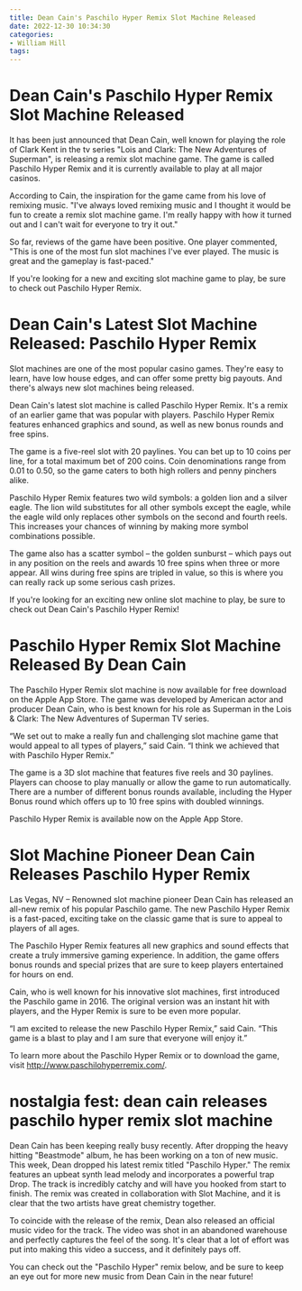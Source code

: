 ```yaml
---
title: Dean Cain's Paschilo Hyper Remix Slot Machine Released
date: 2022-12-30 10:34:30
categories:
- William Hill
tags:
---
```



#  Dean Cain's Paschilo Hyper Remix Slot Machine Released

It has been just announced that Dean Cain, well known for playing the role of Clark Kent in the tv series "Lois and Clark: The New Adventures of Superman", is releasing a remix slot machine game. The game is called Paschilo Hyper Remix and it is currently available to play at all major casinos.

According to Cain, the inspiration for the game came from his love of remixing music. "I've always loved remixing music and I thought it would be fun to create a remix slot machine game. I'm really happy with how it turned out and I can't wait for everyone to try it out."

So far, reviews of the game have been positive. One player commented, "This is one of the most fun slot machines I've ever played. The music is great and the gameplay is fast-paced."

If you're looking for a new and exciting slot machine game to play, be sure to check out Paschilo Hyper Remix.

#  Dean Cain's Latest Slot Machine Released: Paschilo Hyper Remix

Slot machines are one of the most popular casino games. They're easy to learn, have low house edges, and can offer some pretty big payouts. And there's always new slot machines being released.

Dean Cain's latest slot machine is called Paschilo Hyper Remix. It's a remix of an earlier game that was popular with players. Paschilo Hyper Remix features enhanced graphics and sound, as well as new bonus rounds and free spins.

The game is a five-reel slot with 20 paylines. You can bet up to 10 coins per line, for a total maximum bet of 200 coins. Coin denominations range from 0.01 to 0.50, so the game caters to both high rollers and penny pinchers alike.

Paschilo Hyper Remix features two wild symbols: a golden lion and a silver eagle. The lion wild substitutes for all other symbols except the eagle, while the eagle wild only replaces other symbols on the second and fourth reels. This increases your chances of winning by making more symbol combinations possible.

The game also has a scatter symbol – the golden sunburst – which pays out in any position on the reels and awards 10 free spins when three or more appear. All wins during free spins are tripled in value, so this is where you can really rack up some serious cash prizes.

If you're looking for an exciting new online slot machine to play, be sure to check out Dean Cain's Paschilo Hyper Remix!

#  Paschilo Hyper Remix Slot Machine Released By Dean Cain

The Paschilo Hyper Remix slot machine is now available for free download on the Apple App Store. The game was developed by American actor and producer Dean Cain, who is best known for his role as Superman in the Lois & Clark: The New Adventures of Superman TV series.

“We set out to make a really fun and challenging slot machine game that would appeal to all types of players,” said Cain. “I think we achieved that with Paschilo Hyper Remix.”

The game is a 3D slot machine that features five reels and 30 paylines. Players can choose to play manually or allow the game to run automatically. There are a number of different bonus rounds available, including the Hyper Bonus round which offers up to 10 free spins with doubled winnings.

Paschilo Hyper Remix is available now on the Apple App Store.

#  Slot Machine Pioneer Dean Cain Releases Paschilo Hyper Remix

Las Vegas, NV – Renowned slot machine pioneer Dean Cain has released an all-new remix of his popular Paschilo game. The new Paschilo Hyper Remix is a fast-paced, exciting take on the classic game that is sure to appeal to players of all ages.

The Paschilo Hyper Remix features all new graphics and sound effects that create a truly immersive gaming experience. In addition, the game offers bonus rounds and special prizes that are sure to keep players entertained for hours on end.

Cain, who is well known for his innovative slot machines, first introduced the Paschilo game in 2016. The original version was an instant hit with players, and the Hyper Remix is sure to be even more popular.

“I am excited to release the new Paschilo Hyper Remix,” said Cain. “This game is a blast to play and I am sure that everyone will enjoy it.”

To learn more about the Paschilo Hyper Remix or to download the game, visit http://www.paschilohyperremix.com/.

#   nostalgia fest: dean cain releases paschilo hyper remix slot machine

Dean Cain has been keeping really busy recently. After dropping the heavy hitting "Beastmode" album, he has been working on a ton of new music. This week, Dean dropped his latest remix titled "Paschilo Hyper." The remix features an upbeat synth lead melody and incorporates a powerful trap Drop. The track is incredibly catchy and will have you hooked from start to finish. The remix was created in collaboration with Slot Machine, and it is clear that the two artists have great chemistry together.

To coincide with the release of the remix, Dean also released an official music video for the track. The video was shot in an abandoned warehouse and perfectly captures the feel of the song. It's clear that a lot of effort was put into making this video a success, and it definitely pays off.

You can check out the "Paschilo Hyper" remix below, and be sure to keep an eye out for more new music from Dean Cain in the near future!